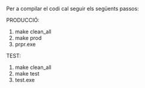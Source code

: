 Per a compilar el codi cal seguir els següents passos:

PRODUCCIÓ:
1. make clean_all
2. make prod
3. prpr.exe

TEST:
1. make clean_all
2. make test
3. test.exe